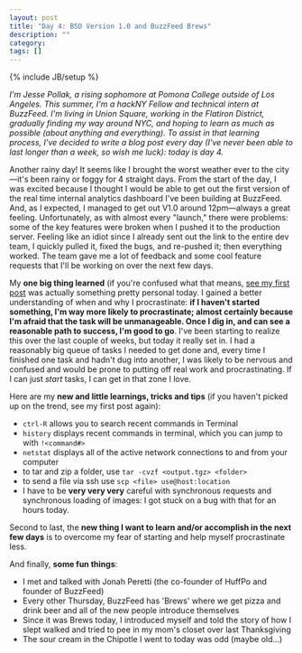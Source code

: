 ```yaml
---
layout: post
title: "Day 4: BSD Version 1.0 and BuzzFeed Brews"
description: ""
category: 
tags: []
---
```

{% include JB/setup %}

*I'm Jesse Pollak, a rising sophomore at Pomona College outside of Los Angeles. This summer, I'm a hackNY Fellow and technical intern at BuzzFeed. I'm living in Union Square, working in the Flatiron District, gradually finding my way around NYC, and hoping to learn as much as possible (about anything and everything). To assist in that learning process, I've decided to write a blog post every day (I've never been able to last longer than a week, so wish me luck): today is day 4.*

Another rainy day! It seems like I brought the worst weather ever to the city—it's been rainy or foggy for 4 straight days. From the start of the day, I was excited because I thought I would be able to get out the first version of the real time internal analytics dashboard I've been building at BuzzFeed. And, as I expected, I managed to get out V1.0 around 12pm—always a great feeling. Unfortunately, as with almost every "launch," there were problems: some of the key features were broken when I pushed it to the production server. Feeling like an idiot since I already sent out the link to the entire dev team, I quickly pulled it, fixed the bugs, and re-pushed it; then everything worked. The team gave me a lot of feedback and some cool feature requests that I'll be working on over the next few days. 

My **one big thing learned** (if you're confused what that means, [see my first post](http://jpollak92.github.com/2012/05/21/day-1-dont-be-afraid-to-ask-questions/) was actually something pretty personal today. I gained a better understanding of when and why I procrastinate: **if I haven't started something, I'm way more likely to procrastinate; almost certainly because I'm afraid that the task will be unmanageable. Once I dig in, and can see a reasonable path to success, I'm good to go**. I've been starting to realize this over the last couple of weeks, but today it really set in. I had a reasonably big queue of tasks I needed to get done and, every time I finished one task and hadn't dug into another, I was likely to be nervous and confused and would be prone to putting off real work and procrastinating. If I can just *start* tasks, I can get in that zone I love.

Here are my **new and little learnings, tricks and tips** (if you haven't picked up on the trend, see my first post again):

* `ctrl-R` allows you to search recent commands in Terminal
* `history` displays recent commands in terminal, which you can jump to with `!<command#>`
* `netstat` displays all of the active network connections to and from your computer
* to tar and zip a folder, use `tar -cvzf <output.tgz> <folder>`
* to send a file via ssh use `scp <file> use@host:location`
* I have to be **very very very** careful with synchronous requests and synchronous loading of images: I got stuck on a bug with that for an hours today.

Second to last, the  **new thing I want to learn and/or accomplish in the next few days** is to overcome my fear of starting and help myself procrastinate less.

And finally, **some fun things**:

* I met and talked with Jonah Peretti (the co-founder of HuffPo and founder of BuzzFeed)
* Every other Thursday, BuzzFeed has 'Brews' where we get pizza and drink beer and all of the new people introduce themselves
* Since it was Brews today, I introduced myself and told the story of how I slept walked and tried to pee in my mom's closet over last Thanksgiving
* The sour cream in the Chipotle I went to today was odd (maybe old...)
